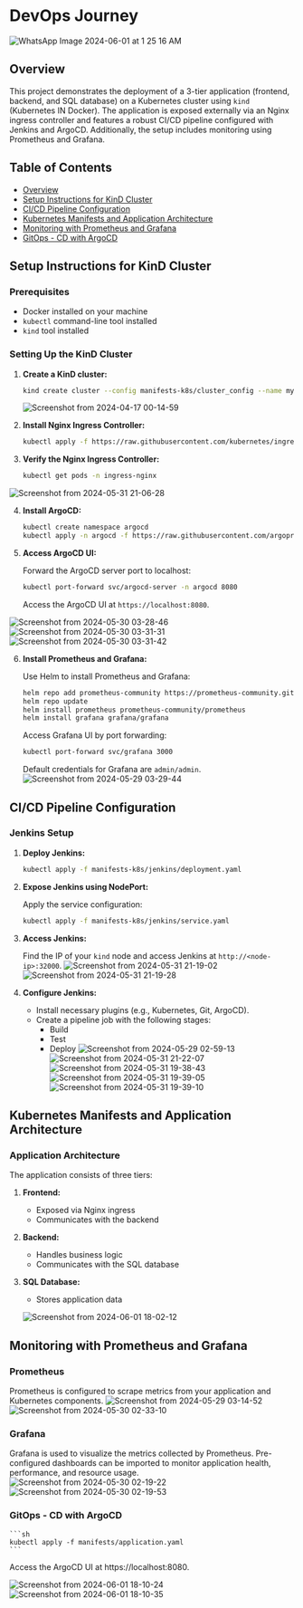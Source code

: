 # DevOps Journey

![WhatsApp Image 2024-06-01 at 1 25 16 AM](https://github.com/KarimElAraby/DevOps-Journey/assets/137705973/978a1c14-cfaa-49b4-97e9-22ae0385b754)


## Overview

This project demonstrates the deployment of a 3-tier application (frontend, backend, and SQL database) on a Kubernetes cluster using `kind` (Kubernetes IN Docker). The application is exposed externally via an Nginx ingress controller and features a robust CI/CD pipeline configured with Jenkins and ArgoCD. Additionally, the setup includes monitoring using Prometheus and Grafana.

## Table of Contents

- [Overview](#overview)
- [Setup Instructions for KinD Cluster](#setup-instructions-for-kind-cluster)
- [CI/CD Pipeline Configuration](#cicd-pipeline-configuration)
- [Kubernetes Manifests and Application Architecture](#kubernetes-manifests-and-application-architecture)
- [Monitoring with Prometheus and Grafana](#monitoring-with-prometheus-and-grafana)
- [GitOps - CD with ArgoCD](#gitops---cd-with-argocd)

## Setup Instructions for KinD Cluster

### Prerequisites

- Docker installed on your machine
- `kubectl` command-line tool installed
- `kind` tool installed

### Setting Up the KinD Cluster

1. **Create a KinD cluster:**

    ```sh
    kind create cluster --config manifests-k8s/cluster_config --name my-cluster
    ```

   ![Screenshot from 2024-04-17 00-14-59](https://github.com/KarimElAraby/DevOps-Journey/assets/137705973/4b8742d4-1eb6-407d-a4f3-30ce6fc00693)


2. **Install Nginx Ingress Controller:**

    ```sh
    kubectl apply -f https://raw.githubusercontent.com/kubernetes/ingress-nginx/main/deploy/static/provider/kind/deploy.yaml
    ```

3. **Verify the Nginx Ingress Controller:**

    ```sh
    kubectl get pods -n ingress-nginx
    ```
![Screenshot from 2024-05-31 21-06-28](https://github.com/KarimElAraby/DevOps-Journey/assets/137705973/6e4d2517-d0c6-4ce3-bb87-b7dfb064899f)

4. **Install ArgoCD:**

    ```sh
    kubectl create namespace argocd
    kubectl apply -n argocd -f https://raw.githubusercontent.com/argoproj/argo-cd/stable/manifests/install.yaml
    ```

5. **Access ArgoCD UI:**

    Forward the ArgoCD server port to localhost:

    ```sh
    kubectl port-forward svc/argocd-server -n argocd 8080
    ```

    Access the ArgoCD UI at `https://localhost:8080`.

![Screenshot from 2024-05-30 03-28-46](https://github.com/KarimElAraby/DevOps-Journey/assets/137705973/f07e7452-fdee-4423-8c5a-81e7e9933905)
![Screenshot from 2024-05-30 03-31-31](https://github.com/KarimElAraby/DevOps-Journey/assets/137705973/671d65ee-5f95-4bc3-b7a3-cf43e1372a32)
![Screenshot from 2024-05-30 03-31-42](https://github.com/KarimElAraby/DevOps-Journey/assets/137705973/41332b1b-cf1e-40ce-a588-fae010d4ce53)

6. **Install Prometheus and Grafana:**

    Use Helm to install Prometheus and Grafana:

    ```sh
    helm repo add prometheus-community https://prometheus-community.github.io/helm-charts
    helm repo update
    helm install prometheus prometheus-community/prometheus
    helm install grafana grafana/grafana
    ```

    Access Grafana UI by port forwarding:

    ```sh
    kubectl port-forward svc/grafana 3000
    ```

    Default credentials for Grafana are `admin/admin`.
![Screenshot from 2024-05-29 03-29-44](https://github.com/KarimElAraby/DevOps-Journey/assets/137705973/3c70a778-c733-4b5c-8093-15e4296bbc79)

## CI/CD Pipeline Configuration

### Jenkins Setup

1. **Deploy Jenkins:**

    ```sh
    kubectl apply -f manifests-k8s/jenkins/deployment.yaml
    ```

2. **Expose Jenkins using NodePort:**

    Apply the service configuration:

    ```sh
    kubectl apply -f manifests-k8s/jenkins/service.yaml
    ```

3. **Access Jenkins:**

    Find the IP of your `kind` node and access Jenkins at `http://<node-ip>:32000`.
![Screenshot from 2024-05-31 21-19-02](https://github.com/KarimElAraby/DevOps-Journey/assets/137705973/a24c6980-f4eb-4b56-aab8-249d234a2630)
![Screenshot from 2024-05-31 21-19-28](https://github.com/KarimElAraby/DevOps-Journey/assets/137705973/6a2453a7-291c-4f1f-aaf7-c45df907926d)

4. **Configure Jenkins:**

    - Install necessary plugins (e.g., Kubernetes, Git, ArgoCD).
    - Create a pipeline job with the following stages:
      - Build
      - Test
      - Deploy
![Screenshot from 2024-05-29 02-59-13](https://github.com/KarimElAraby/DevOps-Journey/assets/137705973/e17dd448-fb1b-49a1-9c3c-535b3ca69bf0)
![Screenshot from 2024-05-31 21-22-07](https://github.com/KarimElAraby/DevOps-Journey/assets/137705973/5fc091dd-bf1f-45ef-81bd-05714cb6c66b)
![Screenshot from 2024-05-31 19-38-43](https://github.com/KarimElAraby/DevOps-Journey/assets/137705973/c5f6bce5-4787-4e75-b53d-61390ec34e43)
![Screenshot from 2024-05-31 19-39-05](https://github.com/KarimElAraby/DevOps-Journey/assets/137705973/8ac6a14c-f82d-40b7-a109-dea78dbbb016)
![Screenshot from 2024-05-31 19-39-10](https://github.com/KarimElAraby/DevOps-Journey/assets/137705973/15970125-0089-42e3-b789-9ba04736f63e)

## Kubernetes Manifests and Application Architecture

### Application Architecture

The application consists of three tiers:

1. **Frontend:**
   - Exposed via Nginx ingress
   - Communicates with the backend

2. **Backend:**
   - Handles business logic
   - Communicates with the SQL database

3. **SQL Database:**
   - Stores application data

   ![Screenshot from 2024-06-01 18-02-12](https://github.com/KarimElAraby/DevOps-Journey/assets/137705973/5e825e40-ad34-4f96-8177-b343806cf7cd)

## Monitoring with Prometheus and Grafana

### Prometheus

Prometheus is configured to scrape metrics from your application and Kubernetes components.
![Screenshot from 2024-05-29 03-14-52](https://github.com/KarimElAraby/DevOps-Journey/assets/137705973/ae4c6a36-160e-474b-95fb-84a6c2f227e3)
![Screenshot from 2024-05-30 02-33-10](https://github.com/KarimElAraby/DevOps-Journey/assets/137705973/41c7333b-8170-4766-af17-727d01443a40)

### Grafana

Grafana is used to visualize the metrics collected by Prometheus. Pre-configured dashboards can be imported to monitor application health, performance, and resource usage.
![Screenshot from 2024-05-30 02-19-22](https://github.com/KarimElAraby/DevOps-Journey/assets/137705973/26e5ff42-a58b-42c2-ab74-b204a0f08fe9)
![Screenshot from 2024-05-30 02-19-53](https://github.com/KarimElAraby/DevOps-Journey/assets/137705973/90aaf39a-9bd1-4ba8-b0ab-91fe6ba3e12b)

### GitOps - CD with ArgoCD


    ```sh
    kubectl apply -f manifests/application.yaml
    ```

Access the ArgoCD UI at https://localhost:8080.

![Screenshot from 2024-06-01 18-10-24](https://github.com/KarimElAraby/DevOps-Journey/assets/137705973/1a5ffaf6-886b-407d-beea-40431be868e4)
![Screenshot from 2024-06-01 18-10-35](https://github.com/KarimElAraby/DevOps-Journey/assets/137705973/37feebed-c79e-4019-854e-7f6062f76b8a)

